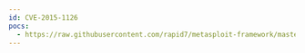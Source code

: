 ```yaml
---
id: CVE-2015-1126
pocs:
  - https://raw.githubusercontent.com/rapid7/metasploit-framework/master/modules/auxiliary/gather/apple_safari_ftp_url_cookie_theft.rb
---
```

